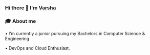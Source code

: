 ### Hi there 👋 I'm <a href="https://www.linkedin.com/in/varshaghanghas/">Varsha</a>

### 🎓 About me

• I’m currently a junior pursuing my Bachelors in Computer Science & Engineering

• DevOps and Cloud Enthusiast.

<!--
**varshaghanghas/varshaghanghas** is a ✨ _special_ ✨ repository because its `README.md` (this file) appears on your GitHub profile.

Here are some ideas to get you started:

- 🔭 I’m currently working on ...
- 🌱 I’m currently learning ...
- 👯 I’m looking to collaborate on ...
- 🤔 I’m looking for help with ...
- 💬 Ask me about ...
- 📫 How to reach me: ...
- 😄 Pronouns: ...
- ⚡ Fun fact: ...
-->
